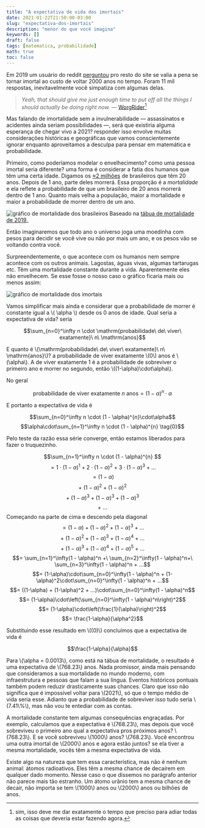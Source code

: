 ```yaml
---
title: "A expectativa de vida dos imortais"
date: 2021-01-22T21:50:00-03:00
slug: "expectativa-dos-imortais"
description: "menor do que você imagina"
keywords: []
draft: false
tags: [matematica, probabilidade]
math: true
toc: false
---
```


Em 2019 um usuário do reddit [perguntou](https://www.reddit.com/r/AskReddit/comments/b9vnxj/youre_given_immortality_but_the_cost_is_being) pro resto do site se valia a pena se tornar imortal ao custo de voltar 2000 anos no tempo. Foram 11 mil respostas, inevitavelmente você simpatiza com algumas delas.

> _Yeah, that should give me just enough time to put off all the things I should actually be doing right now._ — [WorgRider](https://www.reddit.com/r/AskReddit/comments/b9vnxj/youre_given_immortality_but_the_cost_is_being/ek7u077?utm_source=share&utm_medium=web2x&context=3)[^1]

Mas falando de imortalidade sem a invulnerabilidade — assassinatos e acidentes ainda seriam possibilidades —, será que existiria alguma esperança de chegar vivo a 2021? responder isso envolve muitas considerações históricas e geográficas que vamos conscientemente ignorar enquanto aproveitamos a desculpa para pensar em matemática e probabilidade.

Primeiro, como poderíamos modelar o envelhecimento? como uma pessoa imortal seria diferente? uma forma é considerar a fatia dos humanos que têm uma certa idade. Digamos os [≈2 milhões](https://www.ibge.gov.br/apps/populacao/projecao/) de brasileiros que têm 20 anos. Depois de 1 ano, parte deles morrerá. Essa proporção é a _mortalidade_ e ela reflete a probabilidade de que um brasileiro de 20 anos morrerá dentro de 1 ano. Quanto mais velha a população, maior a mortalidade  e maior a probabilidade de morrer dentro de um ano.

![gráfico de mortalidade dos brasileiros](/mortalidade_brasileiros.png)
Baseado na [tábua de mortalidade de 2019](https://www.ibge.gov.br/estatisticas/sociais/populacao/9126-tabuas-completas-de-mortalidade.html?=&t=downloads)_

Então imaginaremos que todo ano o universo joga uma moedinha com pesos para decidir se você vive ou não por mais um ano, e os pesos vão se voltando contra você.

Surpreendentemente, o que acontece com os humanos nem sempre acontece com os outros animais. Lagostas, águas vivas, algumas tartarugas etc. Têm uma mortalidade constante durante a vida. Aparentemente eles não envelhecem. Se esse fosse o nosso caso o gráfico ficaria mais ou menos assim:

![gráfico de mortalidade dos imortais](/mortalidade_imortais.png)

Vamos simplificar mais ainda e considerar que a probabilidade de morrer é constante igual a \\( \alpha \\) desde os 0 anos de idade. Qual seria a expectativa de vida? seria

$$\sum_{n=0}^\infty n \cdot \mathrm{probabilidade\ de\ viver\ exatamente}\ n\ \mathrm{anos}$$

E quanto é \\(\mathrm{probabilidade\ de\ viver\ exatamente}\ n\ \mathrm{anos}\\)? a probabilidade de viver exatamente \\(0\\) anos é \\(\alpha\\). A de viver exatamente 1 é a probabilidade de sobreviver o primeiro ano e morrer no segundo, então \\((1-\alpha)\cdot\alpha\\).

No geral

$$ \mathrm{probabilidade\ de\ viver\ exatamente}\ n\ \mathrm{anos} = (1 - \alpha)^{n}\cdot\alpha$$

E portanto a expectativa de vida é

$$\sum_{n=0}^\infty n \cdot (1 - \alpha)^{n}\cdot\alpha$$
$$\alpha\cdot\sum_{n=1}^\infty n \cdot (1 - \alpha)^{n} \tag{0}$$

Pelo teste da razão essa série converge, então estamos liberados para fazer o truquezinho.

$$\sum_{n=1}^\infty n \cdot (1 - \alpha)^{n} $$
$$= 1 \cdot (1 - \alpha)^{1} + 2 \cdot (1 - \alpha)^{2} + 3 \cdot (1 - \alpha)^{3} + … $$
$$= (1 - \alpha)$$
$$+\ (1 - \alpha)^{2} + (1 - \alpha)^{2}$$
$$+\ (1 - \alpha)^{3} + (1 - \alpha)^{3}+ (1 - \alpha)^{3}$$
$$+\ … $$
Começando na parte de cima e descendo pela diagonal
$$= (1 - \alpha) + (1 - \alpha)^2  + (1 - \alpha)^3  + …$$
$$+\ (1 - \alpha)^2 +  (1 - \alpha)^3 + (1-\alpha)^4 + …$$
$$+\ (1 - \alpha)^3 +  (1 - \alpha)^4 + (1-\alpha)^5 + …$$
$$= \sum_{n=1}^\infty(1 - \alpha)^n +\ \sum_{n=2}^\infty(1 - \alpha)^n+\ \sum_{n=3}^\infty(1 - \alpha)^n + …$$
$$= (1-\alpha)\cdot\sum_{n=0}^\infty(1 - \alpha)^n + (1-\alpha)^2\cdot\sum_{n=0}^\infty(1 - \alpha)^n + …$$
$$= ((1-\alpha) + (1-\alpha)^2 + …)\cdot\sum_{n=0}^\infty(1 - \alpha)^n$$
$$= (1-\alpha)\cdot\left(\sum_{n=0}^\infty(1 - \alpha)^n\right)^2$$
$$= (1-\alpha)\cdot\left(\frac{1}{\alpha}\right)^2$$
$$= \frac{1-\alpha}{\alpha^2}$$

Substituindo esse resultado em \\((0)\\) concluímos que a expectativa de vida é

$$\frac{1-\alpha}{\alpha}$$

Para \\(\alpha = 0.0013\\), como está na tábua de mortalidade, o resultado é uma expectativa de \\(768.23\\) anos. Nada promissor, ainda mais pensando que consideramos a sua mortalidade no mundo moderno, com infraestrutura e pessoas que falam a sua língua. Eventos históricos pontuais também podem reduzir drasticamente suas chances. Claro que isso não significa que é impossível voltar para \\(2021\\), só que o tempo médio de vida seria esse. Adianto que a probabilidade de sobreviver isso tudo seria \\(7.41\\%\\), mas não vou te entediar com as contas.

A mortalidade constante tem algumas consequências engraçadas. Por exemplo, calculamos que a expectativa é \\(768.23\\), mas depois que você sobreviveu o primeiro ano qual a expectativa pros próximos anos? \\(768.23\\). E se você sobreviveu \\(1000\\) anos? \\(768.23\\). Você encontrou uma outra imortal de \\(2000\\) anos e agora estão juntos? se ela tiver a mesma mortalidade, vocês têm a mesma expectativa de vida.

Existe algo na natureza que tem essa característica, mas não é nenhum animal: átomos radioativos. Eles têm a mesma chance de decaírem em qualquer dado momento. Nesse caso o que dissemos no parágrafo anterior não parece mais tão estranho. Um átomo urânio tem a mesma chance de decair, não importa se tem \\(1000\\) anos ou \\(2000\\) anos ou bilhões de anos.


[^1]: sim, isso deve me dar exatamente o tempo que preciso para adiar todas as coisas que deveria estar fazendo agora.
